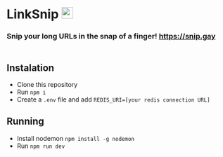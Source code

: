 # LinkSnip <img src="https://app.snip.gay/icon.png" height="26">
### Snip your long URLs in the snap of a finger! https://snip.gay<br><br>
## Instalation
- Clone this repository
- Run `npm i`
- Create a `.env` file and add `REDIS_URI=[your redis connection URL]`
## Running
- Install nodemon `npm install -g nodemon`
- Run `npm run dev`
